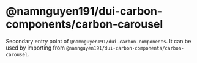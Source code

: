 # @namnguyen191/dui-carbon-components/carbon-carousel

Secondary entry point of `@namnguyen191/dui-carbon-components`. It can be used by importing from `@namnguyen191/dui-carbon-components/carbon-carousel`.
